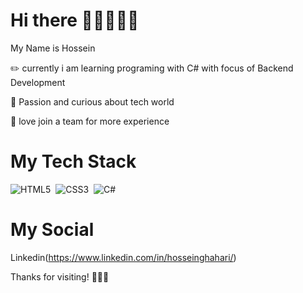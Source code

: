# Hi there 👋🏻👨🏻‍💻

My Name is Hossein 

✏️ currently i am learning programing with C# with focus of Backend Development 

🌱 Passion and curious about tech world

🔅 love join a team for more experience

# My Tech Stack
![HTML5](https://img.shields.io/badge/-HTML5-05122A?style=flat&logo=HTML5)&nbsp;
![CSS3](https://img.shields.io/badge/-CSS3-05122A?style=flat&logo=CSS3&logoColor=1572B6)&nbsp;
![C#](https://img.shields.io/badge/c%23-%23239120.svg?style=for-the-badge&logo=c-sharp&logoColor=white)

# My Social
Linkedin(https://www.linkedin.com/in/hosseinghahari/)




Thanks for visiting! 🙏🏻🌺

